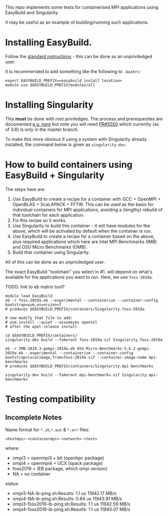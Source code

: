This repo implements some tests for containerised MPI applications using EasyBuild and Singularity.

It may be useful as an example of building/running such applications.

# Installing EasyBuild.
Follow the [standard instructions](https://easybuild.readthedocs.io/en/latest/Installation.html) - this can be done as an unpriviledged user.

It is recommended to add something like the following to `.bashrc`:

```shell
export EASYBUILD_PREFIX=<easybuild install location>
module use $EASYBUILD_PREFIX/modules/all
```

# Installing Singularity
This **must** be done with root priviledges. The process and prerequesites are documented [e.g. here](https://sylabs.io/guides/3.6/admin-guide/installation.html#installation-on-linux) but note you will need [PR#5550](https://github.com/hpcng/singularity/pull/5550) which currently (as of 3.6) is only in the master branch.

To make this more obvious if using a system with Singularity already installed, the command below is given as `singularity-dev`.

# How to build containers using EasyBuild + Singularity

The steps here are:

1. Use EasyBuild to create a recipe for a container with GCC + OpenMPI + OpenBLAS + ScaLAPACK + FFTW. This can be used as the basis for individual containers for MPI applications, avoiding a (lengthy) rebuild of that toolchain for each application.
1. Fix this recipe so it works.
1. Use Singularity to build this container - it will have modules for the above, which will be activated by default when the container is run.
3. Use EasyBuild to create a recipe for a container based on the above, plus required applications which here are Intel MPI Benchmarks (IMB) and OSU Micro Benchmarks (OMB).
4. Build that container using Singularity.

All of this can be done as an unpriviledged user.

The exact EasyBuild "toolchain" you select in #1. will depend on what's available for the applications you want to run. Here, we use `foss-2019a`.

TODO: link to eb matrix tool?

```shell
module load EasyBuild
eb -r foss-2019a.eb --experimental --containerize --container-config bootstrap=yum,osversion=7
# produces $EASYBUILD_PREFIX/containers/Singularity.foss-2019a

# now modify that file to add:
# yum install --quiet --assumeyes openssl
# after the epel-release install

cd $EASYBUILD_PREFIX/containers/
singularity-dev build --fakeroot foss-2019a.sif Singularity.foss-2019a

eb -r IMB-2019.3-gompi-2019a.eb OSU-Micro-Benchmarks-5.6.2-gompi-2019a.eb --experimental --containerize --container-config bootstrap=localimage,from=foss-2019a.sif --container-image-name mpi-benchmarks
# produces $EASYBUILD_PREFIX/containers/Singularity.mpi-benchmarks

singularity-dev build --fakeroot mpi-benchmarks.sif Singularity.mpi-benchmarks
```

# Testing compatibility

## Incomplete Notes

Name format for `*.sh`,`*.out` & `*.err` files:

    <hostmpi>-<containermpi>-<network>-<test>

where:
- ompi3 = openmpi3 + btl (openhpc package)
- ompi4 = openmpi4 + UCX (spack package)
- foss2019 = (EB package, which ompi version)
- NA = no container

status:
- ompi3-NA-ib-ping.sh:Results:  1.1 us 11942.17 MB/s
- ompi4-NA-ib-ping.sh:Results:  0.84 us 11943.91 MB/s
- ompi3-foss2019-ib-ping.sh:Results:  1.1 us 11942.59 MB/s
- ompi4-foss2019-ib-ping.sh:Results:  1.1 us 11940.07 MB/s
